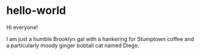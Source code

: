 # hello-world
Hi everyone!

I am just a humble Brooklyn gal with a hankering for Stumptown coffee and a particularly moody ginger bobtail cat named Diego. 
